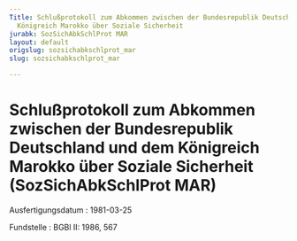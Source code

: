 ```yaml
---
Title: Schlußprotokoll zum Abkommen zwischen der Bundesrepublik Deutschland und dem
  Königreich Marokko über Soziale Sicherheit
jurabk: SozSichAbkSchlProt MAR
layout: default
origslug: sozsichabkschlprot_mar
slug: sozsichabkschlprot_mar

---
```


# Schlußprotokoll zum Abkommen zwischen der Bundesrepublik Deutschland und dem Königreich Marokko über Soziale Sicherheit (SozSichAbkSchlProt MAR)

Ausfertigungsdatum
:   1981-03-25

Fundstelle
:   BGBl II: 1986, 567

